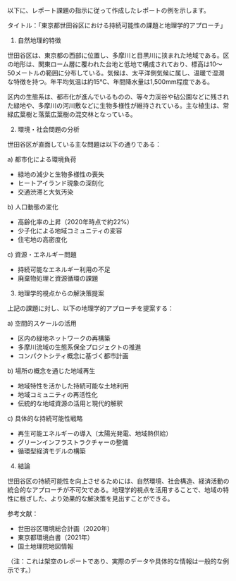 以下に、レポート課題の指示に従って作成したレポートの例を示します。

タイトル：「東京都世田谷区における持続可能性の課題と地理学的アプローチ」

1. 自然地理的特徴

世田谷区は、東京都の西部に位置し、多摩川と目黒川に挟まれた地域である。区の地形は、関東ローム層に覆われた台地と低地で構成されており、標高は10〜50メートルの範囲に分布している。気候は、太平洋側気候に属し、温暖で湿潤な特徴を持つ。年平均気温は約15℃、年間降水量は1,500mm程度である。

区内の生態系は、都市化が進んでいるものの、等々力渓谷や砧公園などに残された緑地や、多摩川の河川敷などに生物多様性が維持されている。主な植生は、常緑広葉樹と落葉広葉樹の混交林となっている。

2. 環境・社会問題の分析

世田谷区が直面している主な問題は以下の通りである：

a) 都市化による環境負荷
- 緑地の減少と生物多様性の喪失
- ヒートアイランド現象の深刻化
- 交通渋滞と大気汚染

b) 人口動態の変化
- 高齢化率の上昇（2020年時点で約22%）
- 少子化による地域コミュニティの変容
- 住宅地の高密度化

c) 資源・エネルギー問題
- 持続可能なエネルギー利用の不足
- 廃棄物処理と資源循環の課題

3. 地理学的視点からの解決策提案

上記の課題に対し、以下の地理学的アプローチを提案する：

a) 空間的スケールの活用
- 区内の緑地ネットワークの再構築
- 多摩川流域の生態系保全プロジェクトの推進
- コンパクトシティ概念に基づく都市計画

b) 場所の概念を通じた地域再生
- 地域特性を活かした持続可能な土地利用
- 地域コミュニティの再活性化
- 伝統的な地域資源の活用と現代的解釈

c) 具体的な持続可能性戦略
- 再生可能エネルギーの導入（太陽光発電、地域熱供給）
- グリーンインフラストラクチャーの整備
- 循環型経済モデルの構築

4. 結論

世田谷区の持続可能性を向上させるためには、自然環境、社会構造、経済活動の統合的なアプローチが不可欠である。地理学的視点を活用することで、地域の特性に根ざした、より効果的な解決策を見出すことができる。

参考文献：
- 世田谷区環境総合計画（2020年）
- 東京都環境白書（2021年）
- 国土地理院地図情報

（注：これは架空のレポートであり、実際のデータや具体的な情報は一般的な例示です。）